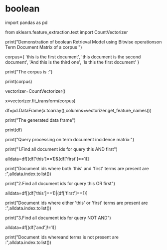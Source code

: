 # boolean


import pandas as pd

from sklearn.feature_extraction.text import CountVectorizer

print("Demonstration of boolean Retrieval Model using Bitwise operationson Term Document Matrix of a corpus ")

corpus={
    'this is the first document',
    'this document is the second document',
    'And this is the third one',
    'Is this the first document'
    }
    
print("The corpus is :")

print(corpus)

vectorizer=CountVectorizer()

x=vectorizer.fit_transform(corpus)

df=pd.DataFrame(x.toarray(),columns=vectorizer.get_feature_names())

print("The generated data frame")

print(df)

print("Query processing on term document incidence matrix:")

print("1.Find all document ids for query this AND first")

alldata=df[(df['this']==1)&(df['first']==1)]

print("Document ids where both 'this' and 'first' terms are present are :",alldata.index.tolist())

print("2.Find all document ids for query this OR first")

alldata=df[(df['this']==1)|(df['first']==1)]

print("Document ids where either 'this' or 'first' terms are present are :",alldata.index.tolist())

print("3.Find all document ids for query NOT AND")

alldata=df[(df['and']!=1)]

print("Document ids whereand terms is not present are :",alldata.index.tolist())
